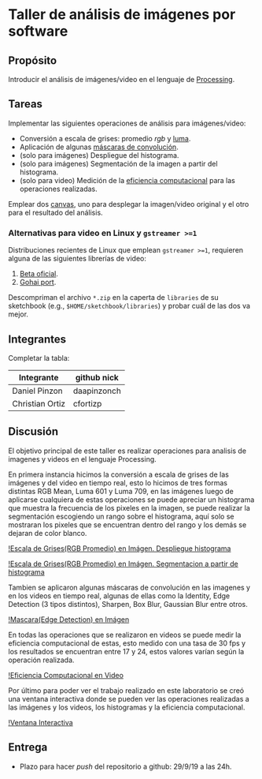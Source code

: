 # Taller de análisis de imágenes por software

## Propósito

Introducir el análisis de imágenes/video en el lenguaje de [Processing](https://processing.org/).

## Tareas

Implementar las siguientes operaciones de análisis para imágenes/video:

* Conversión a escala de grises: promedio _rgb_ y [luma](https://en.wikipedia.org/wiki/HSL_and_HSV#Disadvantages).
* Aplicación de algunas [máscaras de convolución](https://en.wikipedia.org/wiki/Kernel_(image_processing)).
* (solo para imágenes) Despliegue del histograma.
* (solo para imágenes) Segmentación de la imagen a partir del histograma.
* (solo para video) Medición de la [eficiencia computacional](https://processing.org/reference/frameRate.html) para las operaciones realizadas.

Emplear dos [canvas](https://processing.org/reference/PGraphics.html), uno para desplegar la imagen/video original y el otro para el resultado del análisis.

### Alternativas para video en Linux y `gstreamer >=1`

Distribuciones recientes de Linux que emplean `gstreamer >=1`, requieren alguna de las siguientes librerías de video:

1. [Beta oficial](https://github.com/processing/processing-video/releases).
2. [Gohai port](https://github.com/gohai/processing-video/releases/tag/v1.0.2).

Descompriman el archivo `*.zip` en la caperta de `libraries` de su sketchbook (e.g., `$HOME/sketchbook/libraries`) y probar cuál de las dos va mejor.

## Integrantes

Completar la tabla:

| Integrante      | github nick |
|-----------------|-------------|
| Daniel Pinzon   | daapinzonch |
| Christian Ortiz | cfortizp    |

## Discusión

El objetivo principal de este taller es realizar operaciones para analisis de imagenes y videos en el lenguaje Processing.

En primera instancia hicimos la conversión a escala de grises de las imágenes y del video en tiempo real, esto lo hicimos de tres formas distintas RGB Mean, Luma 601 y Luma 709, en las imágenes luego de aplicarse cualquiera de estas operaciones se puede apreciar un histograma que muestra la frecuencia de los pixeles en la imagen, se puede realizar la segmentación escogiendo un rango sobre el histograma, aquí solo se mostraran los pixeles que se encuentran dentro del rango y los demás se dejaran de color blanco.

[!Escala de Grises(RGB Promedio) en Imágen. Despliegue histograma](Recursos/Escala%20de%20Grises.JPG)

[!Escala de Grises(RGB Promedio) en Imágen. Segmentacion a partir de histograma](https://github.com/daapinzonch-cfortizp/ComputacionVisual/blob/master/Taller%20Analisis%20de%20Imagenes/Recursos/SegmentacionGrises.JPG)

Tambien se aplicaron algunas máscaras de convolución en las imagenes y en los videos en tiempo real, algunas de ellas como la Identity, Edge Detection (3 tipos distintos), Sharpen, Box Blur, Gaussian Blur entre otros.

[!Mascara(Edge Detection) en Imágen](https://github.com/daapinzonch-cfortizp/ComputacionVisual/blob/master/Taller%20Analisis%20de%20Imagenes/Recursos/Mascara.JPG)

En todas las operaciones que se realizaron en videos se puede medir la eficiencia computacional de estas, esto medido con una tasa de 30 fps y los resultados se encuentran entre 17 y 24, estos valores varían según la operación realizada.

[!Eficiencia Computacional en Video](https://github.com/daapinzonch-cfortizp/ComputacionVisual/blob/master/Taller%20Analisis%20de%20Imagenes/Recursos/FrameRate.JPG)

Por último para poder ver el trabajo realizado en este laboratorio se creó una ventana interactiva donde se pueden ver las operaciones realizadas a las imágenes y los videos, los histogramas y la eficiencia computacional. 

[!Ventana Interactiva](https://github.com/daapinzonch-cfortizp/ComputacionVisual/blob/master/Taller%20Analisis%20de%20Imagenes/Recursos/Interactiva.JPG)

## Entrega

* Plazo para hacer _push_ del repositorio a github: 29/9/19 a las 24h.
